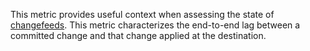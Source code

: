 This metric provides useful context when assessing the state of <a href="https://www.cockroachlabs.com/docs/stable/change-data-capture-overview">changefeeds</a>. This metric characterizes the end-to-end lag between a committed change and that change applied at the destination.